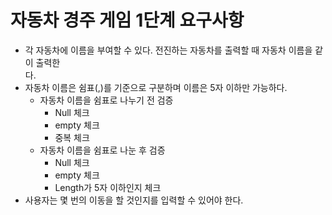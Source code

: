 # 자동차 경주 게임 1단계 요구사항

- 각 자동차에 이름을 부여할 수 있다. 전진하는 자동차를 출력할 때 자동차 이름을 같이 출력한  
  다.
- 자동차 이름은 쉼표(,)를 기준으로 구분하며 이름은 5자 이하만 가능하다.
    + 자동차 이름을 쉼표로 나누기 전 검증
        + Null 체크
        + empty 체크
        + 중복 체크
    + 자동차 이름을 쉼표로 나눈 후 검증
        + Null 체크
        + empty 체크
        + Length가 5자 이하인지 체크
- 사용자는 몇 번의 이동을 할 것인지를 입력할 수 있어야 한다.  